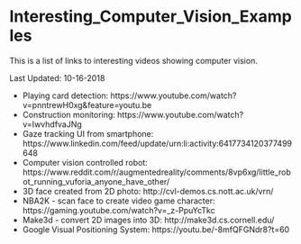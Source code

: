 # Interesting_Computer_Vision_Examples
This is a list of links to interesting videos showing computer vision.

Last Updated: 10-16-2018

<ul>
  <li>
    Playing card detection: https://www.youtube.com/watch?v=pnntrewH0xg&feature=youtu.be
  </li>
  <li>
    Construction monitoring: https://www.youtube.com/watch?v=IwvhdfvaJNg
  </li>
  <li>
    Gaze tracking UI from smartphone: https://www.linkedin.com/feed/update/urn:li:activity:6417734120377499648
  </li>
  <li>
    Computer vision controlled robot: https://www.reddit.com/r/augmentedreality/comments/8vp6xg/little_robot_running_vuforia_anyone_have_other/
  </li>
  <li>
    3D face created from 2D photo: http://cvl-demos.cs.nott.ac.uk/vrn/
  </li>
  <li>
    NBA2K - scan face to create video game character: https://gaming.youtube.com/watch?v=_z-PpuYcTkc
  </li>
  <li>
    Make3d - convert 2D images into 3D: http://make3d.cs.cornell.edu/
  </li>
  <li>
    Google Visual Positioning System: https://youtu.be/-8mfQFGNdr8?t=60
  </li>
</ul>

